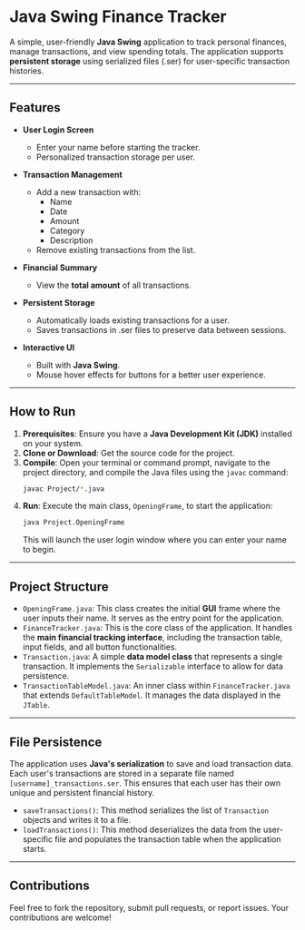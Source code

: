 # Java Swing Finance Tracker

A simple, user-friendly **Java Swing** application to track personal finances, manage transactions, and view spending totals. The application supports **persistent storage** using serialized files (.ser) for user-specific transaction histories.

---

## Features

- **User Login Screen**
  - Enter your name before starting the tracker.
  - Personalized transaction storage per user.

- **Transaction Management**
  - Add a new transaction with:
    - Name
    - Date
    - Amount
    - Category
    - Description
  - Remove existing transactions from the list.

- **Financial Summary**
  - View the **total amount** of all transactions.

- **Persistent Storage**
  - Automatically loads existing transactions for a user.
  - Saves transactions in .ser files to preserve data between sessions.

- **Interactive UI**
  - Built with **Java Swing**.
  - Mouse hover effects for buttons for a better user experience.

---

## How to Run

1.  **Prerequisites**: Ensure you have a **Java Development Kit (JDK)** installed on your system.
2.  **Clone or Download**: Get the source code for the project.
3.  **Compile**: Open your terminal or command prompt, navigate to the project directory, and compile the Java files using the `javac` command:
    ```bash
    javac Project/*.java
    ```
4.  **Run**: Execute the main class, `OpeningFrame`, to start the application:
    ```bash
    java Project.OpeningFrame
    ```
    This will launch the user login window where you can enter your name to begin.

---

## Project Structure

* `OpeningFrame.java`: This class creates the initial **GUI** frame where the user inputs their name. It serves as the entry point for the application.
* `FinanceTracker.java`: This is the core class of the application. It handles the **main financial tracking interface**, including the transaction table, input fields, and all button functionalities.
* `Transaction.java`: A simple **data model class** that represents a single transaction. It implements the `Serializable` interface to allow for data persistence.
* `TransactionTableModel.java`: An inner class within `FinanceTracker.java` that extends `DefaultTableModel`. It manages the data displayed in the `JTable`.

---

## File Persistence

The application uses **Java's serialization** to save and load transaction data. Each user's transactions are stored in a separate file named `[username]_transactions.ser`. This ensures that each user has their own unique and persistent financial history.

* `saveTransactions()`: This method serializes the list of `Transaction` objects and writes it to a file.
* `loadTransactions()`: This method deserializes the data from the user-specific file and populates the transaction table when the application starts.

---

## Contributions

Feel free to fork the repository, submit pull requests, or report issues. Your contributions are welcome!
